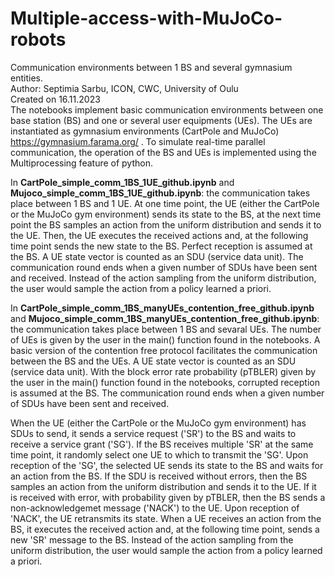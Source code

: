 # Multiple-access-with-MuJoCo-robots
Communication environments between 1 BS and several gymnasium entities. <br>
Author: Septimia Sarbu, ICON, CWC, University of Oulu <br>
Created on 16.11.2023 <br>
The notebooks implement basic communication environments between one base station (BS) and one or several user equipments (UEs). The UEs are instantiated as gymnasium environments (CartPole and MuJoCo) https://gymnasium.farama.org/ . To simulate real-time parallel communication, the operation of the BS and UEs is implemented using the Multiprocessing feature of python. <br>

In **CartPole_simple_comm_1BS_1UE_github.ipynb** and **Mujoco_simple_comm_1BS_1UE_github.ipynb**: the communication takes place between 1 BS and 1 UE. At one time point, the UE (either the CartPole or the MuJoCo gym environment) sends its state to the BS, at the next time point the BS samples an action from the uniform distribution and sends it to the UE. Then, the UE executes the received actions and, at the following time point sends the new state to the BS. Perfect reception is assumed at the BS. A UE state vector is counted as an SDU (service data unit). The communication round ends when a given number of SDUs have been sent and received. Instead of the action sampling from the uniform distribution, the user would sample the action from a policy learned a priori. <br>

In **CartPole_simple_comm_1BS_manyUEs_contention_free_github.ipynb** and **Mujoco_simple_comm_1BS_manyUEs_contention_free_github.ipynb**: the communication takes place between 1 BS and sevaral UEs. The number of UEs is given by the user in the main() function found in the notebooks. A basic version of the contention free protocol facilitates the communication between the BS and the UEs. A UE state vector is counted as an SDU (service data unit). With the block error rate probability (pTBLER) given by the user in the main() function found in the notebooks, corrupted reception is assumed at the BS. The communication round ends when a given number of SDUs have been sent and received. <br>

When the UE (either the CartPole or the MuJoCo gym environment) has SDUs to send, it sends a service request ('SR') to the BS and waits to receive a service grant ('SG'). If the BS receives multiple 'SR' at the same time point, it randomly select one UE to which to transmit the 'SG'. Upon reception of the 'SG', the selected UE sends its state to the BS and waits for an action from the BS. If the SDU is received without errors, then the BS samples an action from the uniform distribution and sends it to the UE. If it is received with error, with probability given by pTBLER, then the BS sends a non-acknowledgemet message ('NACK') to the UE. Upon reception of 'NACK', the UE retransmits its state. When a UE receives an action from the BS, it executes the received action and, at the following time point, sends a new 'SR' message to the BS. Instead of the action sampling from the uniform distribution, the user would sample the action from a policy learned a priori. <br>

